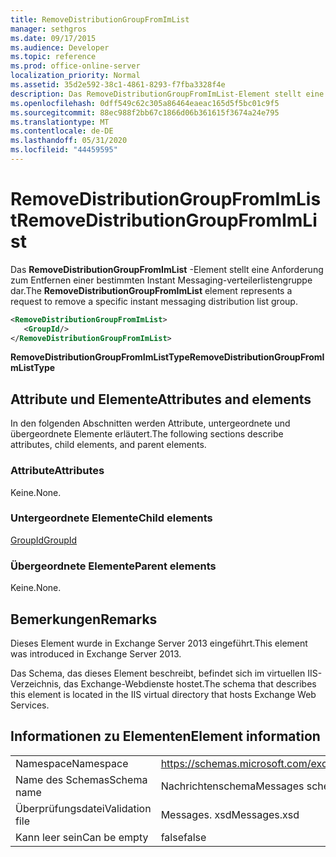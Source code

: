 ```yaml
---
title: RemoveDistributionGroupFromImList
manager: sethgros
ms.date: 09/17/2015
ms.audience: Developer
ms.topic: reference
ms.prod: office-online-server
localization_priority: Normal
ms.assetid: 35d2e592-38c1-4861-8293-f7fba3328f4e
description: Das RemoveDistributionGroupFromImList-Element stellt eine Anforderung zum Entfernen einer bestimmten Instant Messaging-verteilerlistengruppe dar.
ms.openlocfilehash: 0dff549c62c305a86464eaeac165d5f5bc01c9f5
ms.sourcegitcommit: 88ec988f2bb67c1866d06b361615f3674a24e795
ms.translationtype: MT
ms.contentlocale: de-DE
ms.lasthandoff: 05/31/2020
ms.locfileid: "44459595"
---
```

# <a name="removedistributiongroupfromimlist"></a><span data-ttu-id="54997-103">RemoveDistributionGroupFromImList</span><span class="sxs-lookup"><span data-stu-id="54997-103">RemoveDistributionGroupFromImList</span></span>

<span data-ttu-id="54997-104">Das **RemoveDistributionGroupFromImList** -Element stellt eine Anforderung zum Entfernen einer bestimmten Instant Messaging-verteilerlistengruppe dar.</span><span class="sxs-lookup"><span data-stu-id="54997-104">The **RemoveDistributionGroupFromImList** element represents a request to remove a specific instant messaging distribution list group.</span></span> 
  
```XML
<RemoveDistributionGroupFromImList>
   <GroupId/>
</RemoveDistributionGroupFromImList>
```

 <span data-ttu-id="54997-105">**RemoveDistributionGroupFromImListType**</span><span class="sxs-lookup"><span data-stu-id="54997-105">**RemoveDistributionGroupFromImListType**</span></span>
## <a name="attributes-and-elements"></a><span data-ttu-id="54997-106">Attribute und Elemente</span><span class="sxs-lookup"><span data-stu-id="54997-106">Attributes and elements</span></span>

<span data-ttu-id="54997-107">In den folgenden Abschnitten werden Attribute, untergeordnete und übergeordnete Elemente erläutert.</span><span class="sxs-lookup"><span data-stu-id="54997-107">The following sections describe attributes, child elements, and parent elements.</span></span>
  
### <a name="attributes"></a><span data-ttu-id="54997-108">Attribute</span><span class="sxs-lookup"><span data-stu-id="54997-108">Attributes</span></span>

<span data-ttu-id="54997-109">Keine.</span><span class="sxs-lookup"><span data-stu-id="54997-109">None.</span></span>
  
### <a name="child-elements"></a><span data-ttu-id="54997-110">Untergeordnete Elemente</span><span class="sxs-lookup"><span data-stu-id="54997-110">Child elements</span></span>

[<span data-ttu-id="54997-111">GroupId</span><span class="sxs-lookup"><span data-stu-id="54997-111">GroupId</span></span>](groupid.md)
  
### <a name="parent-elements"></a><span data-ttu-id="54997-112">Übergeordnete Elemente</span><span class="sxs-lookup"><span data-stu-id="54997-112">Parent elements</span></span>

<span data-ttu-id="54997-113">Keine.</span><span class="sxs-lookup"><span data-stu-id="54997-113">None.</span></span>
  
## <a name="remarks"></a><span data-ttu-id="54997-114">Bemerkungen</span><span class="sxs-lookup"><span data-stu-id="54997-114">Remarks</span></span>

<span data-ttu-id="54997-115">Dieses Element wurde in Exchange Server 2013 eingeführt.</span><span class="sxs-lookup"><span data-stu-id="54997-115">This element was introduced in Exchange Server 2013.</span></span>
  
<span data-ttu-id="54997-116">Das Schema, das dieses Element beschreibt, befindet sich im virtuellen IIS-Verzeichnis, das Exchange-Webdienste hostet.</span><span class="sxs-lookup"><span data-stu-id="54997-116">The schema that describes this element is located in the IIS virtual directory that hosts Exchange Web Services.</span></span>
  
## <a name="element-information"></a><span data-ttu-id="54997-117">Informationen zu Elementen</span><span class="sxs-lookup"><span data-stu-id="54997-117">Element information</span></span>

|||
|:-----|:-----|
|<span data-ttu-id="54997-118">Namespace</span><span class="sxs-lookup"><span data-stu-id="54997-118">Namespace</span></span>  <br/> |https://schemas.microsoft.com/exchange/services/2006/messages  <br/> |
|<span data-ttu-id="54997-119">Name des Schemas</span><span class="sxs-lookup"><span data-stu-id="54997-119">Schema name</span></span>  <br/> |<span data-ttu-id="54997-120">Nachrichtenschema</span><span class="sxs-lookup"><span data-stu-id="54997-120">Messages schema</span></span>  <br/> |
|<span data-ttu-id="54997-121">Überprüfungsdatei</span><span class="sxs-lookup"><span data-stu-id="54997-121">Validation file</span></span>  <br/> |<span data-ttu-id="54997-122">Messages. xsd</span><span class="sxs-lookup"><span data-stu-id="54997-122">Messages.xsd</span></span>  <br/> |
|<span data-ttu-id="54997-123">Kann leer sein</span><span class="sxs-lookup"><span data-stu-id="54997-123">Can be empty</span></span>  <br/> |<span data-ttu-id="54997-124">false</span><span class="sxs-lookup"><span data-stu-id="54997-124">false</span></span>  <br/> |
   

